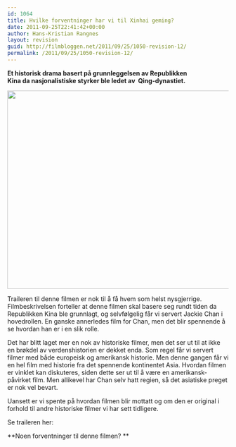 ```yaml
---
id: 1064
title: Hvilke forventninger har vi til Xinhai geming?
date: 2011-09-25T22:41:42+00:00
author: Hans-Kristian Rangnes
layout: revision
guid: http://filmbloggen.net/2011/09/25/1050-revision-12/
permalink: /2011/09/25/1050-revision-12/
---
```

**Et historisk drama basert på grunnleggelsen av Republikken Kina da nasjonalistiske styrker ble ledet av  Qing-dynastiet.**

<a href="http://filmbloggen.net/2011/09/25/hvilke-forventninger-har-vi-til-xinhai-geming/jc/" rel="attachment wp-att-1051"><img class="alignnone size-full wp-image-1051" src="http://filmbloggen.net/wp-content/uploads//2011/09/jc.jpg" alt="" width="600" height="450" /></a>

Traileren til denne filmen er nok til å få hvem som helst nysgjerrige. Filmbeskrivelsen forteller at denne filmen skal basere seg rundt tiden da Republikken Kina ble grunnlagt, og selvfølgelig får vi servert Jackie Chan i hovedrollen. En ganske annerledes film for Chan, men det blir spennende å se hvordan han er i en slik rolle.

Det har blitt laget mer en nok av historiske filmer, men det ser ut til at ikke en brøkdel av verdenshistorien er dekket enda. Som regel får vi servert filmer med både europeisk og amerikansk historie. Men denne gangen får vi en hel film med historie fra det spennende kontinentet Asia. Hvordan filmen er vinklet kan diskuteres, siden dette ser ut til å være en amerikansk- påvirket film. Men allikevel har Chan selv hatt regien, så det asiatiske preget er nok vel bevart.

Uansett er vi spente på hvordan filmen blir mottatt og om den er original i forhold til andre historiske filmer vi har sett tidligere.

Se traileren her:

<div class="video-shortcode">
</div>

**Noen forventninger til denne filmen? **